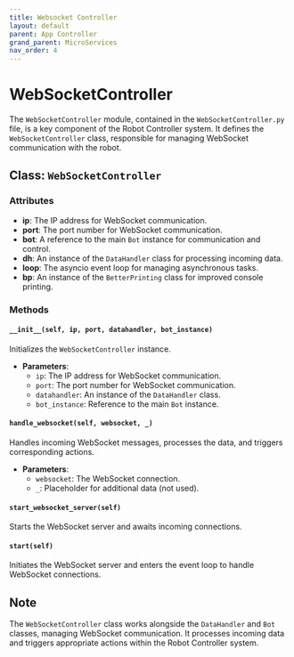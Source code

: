 ```yaml
---
title: Websocket Controller
layout: default
parent: App Controller
grand_parent: MicroServices
nav_order: 4
---
```


# WebSocketController 

The `WebSocketController` module, contained in the `WebSocketController.py` file, is a key component of the Robot Controller system. It defines the `WebSocketController` class, responsible for managing WebSocket communication with the robot.

## Class: `WebSocketController`

### Attributes

- **ip**: The IP address for WebSocket communication.
- **port**: The port number for WebSocket communication.
- **bot**: A reference to the main `Bot` instance for communication and control.
- **dh**: An instance of the `DataHandler` class for processing incoming data.
- **loop**: The asyncio event loop for managing asynchronous tasks.
- **bp**: An instance of the `BetterPrinting` class for improved console printing.

### Methods

#### `__init__(self, ip, port, datahandler, bot_instance)`

Initializes the `WebSocketController` instance.

- **Parameters**:
  - `ip`: The IP address for WebSocket communication.
  - `port`: The port number for WebSocket communication.
  - `datahandler`: An instance of the `DataHandler` class.
  - `bot_instance`: Reference to the main `Bot` instance.

#### `handle_websocket(self, websocket, _)`

Handles incoming WebSocket messages, processes the data, and triggers corresponding actions.

- **Parameters**:
  - `websocket`: The WebSocket connection.
  - `_`: Placeholder for additional data (not used).

#### `start_websocket_server(self)`

Starts the WebSocket server and awaits incoming connections.

#### `start(self)`

Initiates the WebSocket server and enters the event loop to handle WebSocket connections.

## Note

The `WebSocketController` class works alongside the `DataHandler` and `Bot` classes, managing WebSocket communication. It processes incoming data and triggers appropriate actions within the Robot Controller system.